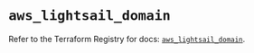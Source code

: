 # `aws_lightsail_domain`

Refer to the Terraform Registry for docs: [`aws_lightsail_domain`](https://registry.terraform.io/providers/hashicorp/aws/4.67.0/docs/resources/lightsail_domain).
